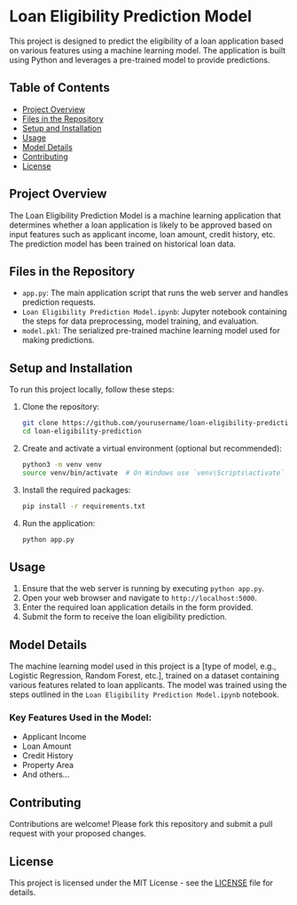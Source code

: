 # Loan Eligibility Prediction Model

This project is designed to predict the eligibility of a loan application based on various features using a machine learning model. The application is built using Python and leverages a pre-trained model to provide predictions.

## Table of Contents

- [Project Overview](#project-overview)
- [Files in the Repository](#files-in-the-repository)
- [Setup and Installation](#setup-and-installation)
- [Usage](#usage)
- [Model Details](#model-details)
- [Contributing](#contributing)
- [License](#license)

## Project Overview

The Loan Eligibility Prediction Model is a machine learning application that determines whether a loan application is likely to be approved based on input features such as applicant income, loan amount, credit history, etc. The prediction model has been trained on historical loan data.

## Files in the Repository

- `app.py`: The main application script that runs the web server and handles prediction requests.
- `Loan Eligibility Prediction Model.ipynb`: Jupyter notebook containing the steps for data preprocessing, model training, and evaluation.
- `model.pkl`: The serialized pre-trained machine learning model used for making predictions.

## Setup and Installation

To run this project locally, follow these steps:

1. Clone the repository:
    ```bash
    git clone https://github.com/yourusername/loan-eligibility-prediction.git
    cd loan-eligibility-prediction
    ```

2. Create and activate a virtual environment (optional but recommended):
    ```bash
    python3 -m venv venv
    source venv/bin/activate  # On Windows use `venv\Scripts\activate`
    ```

3. Install the required packages:
    ```bash
    pip install -r requirements.txt
    ```

4. Run the application:
    ```bash
    python app.py
    ```

## Usage

1. Ensure that the web server is running by executing `python app.py`.
2. Open your web browser and navigate to `http://localhost:5000`.
3. Enter the required loan application details in the form provided.
4. Submit the form to receive the loan eligibility prediction.

## Model Details

The machine learning model used in this project is a [type of model, e.g., Logistic Regression, Random Forest, etc.], trained on a dataset containing various features related to loan applicants. The model was trained using the steps outlined in the `Loan Eligibility Prediction Model.ipynb` notebook.

### Key Features Used in the Model:

- Applicant Income
- Loan Amount
- Credit History
- Property Area
- And others...

## Contributing

Contributions are welcome! Please fork this repository and submit a pull request with your proposed changes.

## License

This project is licensed under the MIT License - see the [LICENSE](LICENSE) file for details.
